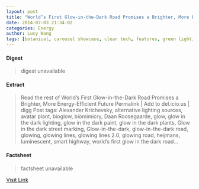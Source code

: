```yaml
---
layout: post
title: "World’s First Glow-in-the-Dark Road Promises a Brighter, More Energy-Efficient Future"
date: 2014-07-03 21:34:02
categories: Energy
author: Lucy Wang
tags: [botanical, carousel showcase, clean tech, features, green lighting, green transportation, renewable energy, alexander krichevsky, alternative lighting sources, avatar plant, bioglow, biomimicry, daan roosegaarde, glow, glow in the dark lighting, glow in the dark paint, glow in the dark plants, glow in the dark street marking, glow-in-the-dark, glow-in-the-dark road, glowing, glowing lines, glowing lines 2.0, glowing road, heijmans, luminescent, smart highway, world’s first glow in the dark road]
---
```



#### Digest
>digest unavailable

#### Extract
>Read the rest of World&#8217;s First Glow-in-the-Dark Road Promises a Brighter, More Energy-Efficient Future Permalink | Add to del.icio.us | digg Post tags: Alexander Krichevsky, alternative lighting sources, avatar plant, bioglow, biomimicry, Daan Roosegaarde, glow, glow in the dark lighting, glow in the dark paint, glow in the dark plants, Glow in the dark street marking, Glow-in-the-dark, glow-in-the-dark road, glowing, glowing lines, glowing lines 2.0, glowing road, heijmans, luminescent, smart highway, world’s first glow in the dark road...

#### Factsheet
>factsheet unavailable

[Visit Link](http://inhabitat.com/worlds-first-glow-in-the-dark-road-promises-a-brighter-more-energy-efficient-future/)


